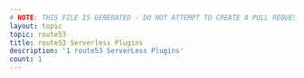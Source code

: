 ```yaml
---
# NOTE: THIS FILE IS GENERATED - DO NOT ATTEMPT TO CREATE A PULL REQUEST TO UPDATE THE DATA. 
layout: topic
topic: route53
title: route53 Serverless Plugins
description: '1 route53 ServerLess Plugins'
count: 1
---
```

